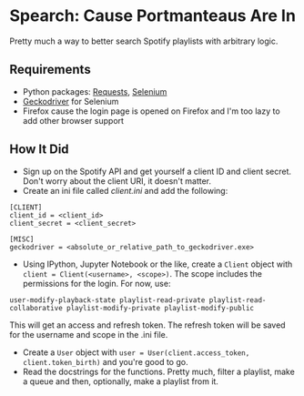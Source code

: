 # Spearch: Cause Portmanteaus Are In
Pretty much a way to better search Spotify playlists with arbitrary logic.

## Requirements
- Python packages: [Requests](http://docs.python-requests.org/en/master/), [Selenium](https://pypi.python.org/pypi/selenium)
- [Geckodriver](https://github.com/mozilla/geckodriver/releases) for Selenium
- Firefox cause the login page is opened on Firefox and I'm too lazy to add other browser support

## How It Did
- Sign up on the Spotify API and get yourself a client ID and client secret. Don't worry about the client URI, it doesn't matter.
- Create an ini file called *client.ini* and add the following:
```
[CLIENT]
client_id = <client_id>
client_secret = <client_secret>

[MISC]
geckodriver = <absolute_or_relative_path_to_geckodriver.exe>
```
- Using IPython, Jupyter Notebook or the like, create a `Client` object with `client = Client(<username>, <scope>)`. The scope includes the permissions for the login. For now, use:
```
user-modify-playback-state playlist-read-private playlist-read-collaborative playlist-modify-private playlist-modify-public
```
This will get an access and refresh token. The refresh token will be saved for the username and scope in the .ini file.
- Create a `User` object with `user = User(client.access_token, client.token_birth)` and you're good to go.
- Read the docstrings for the functions. Pretty much, filter a playlist, make a queue and then, optionally, make a playlist from it.
